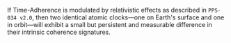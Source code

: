If Time-Adherence is modulated by relativistic effects as described in `PPS-034 v2.0`, then two identical atomic clocks—one on Earth's surface and one in orbit—will exhibit a small but persistent and measurable difference in their intrinsic coherence signatures.